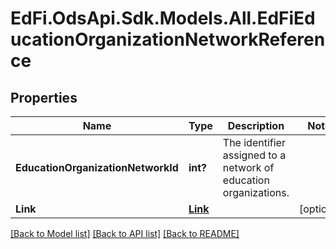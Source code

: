 # EdFi.OdsApi.Sdk.Models.All.EdFiEducationOrganizationNetworkReference
## Properties

Name | Type | Description | Notes
------------ | ------------- | ------------- | -------------
**EducationOrganizationNetworkId** | **int?** | The identifier assigned to a network of education organizations. | 
**Link** | [**Link**](Link.md) |  | [optional] 

[[Back to Model list]](../README.md#documentation-for-models) [[Back to API list]](../README.md#documentation-for-api-endpoints) [[Back to README]](../README.md)

